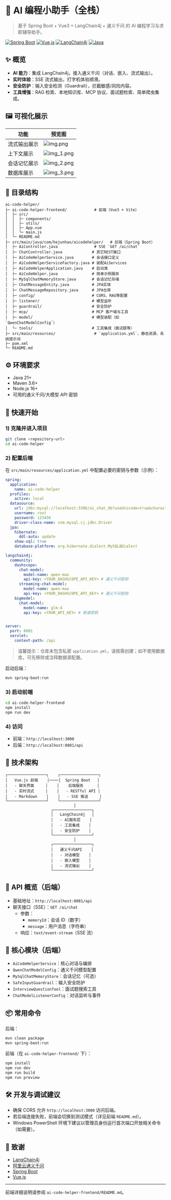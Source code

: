 # 🤖 AI 编程小助手（全栈）

> 基于 Spring Boot + Vue3 + LangChain4j + 通义千问 的 AI 编程学习与求职辅导助手。

[![Spring Boot](https://img.shields.io/badge/Spring%20Boot-3.5.3-brightgreen.svg)](https://spring.io/projects/spring-boot)
[![Vue.js](https://img.shields.io/badge/Vue.js-3.3.4-4FC08D.svg)](https://vuejs.org/)
[![LangChain4j](https://img.shields.io/badge/LangChain4j-1.1.0-blue.svg)](https://github.com/langchain4j/langchain4j)
[![Java](https://img.shields.io/badge/Java-21-orange.svg)](https://www.oracle.com/java/)


## ✨ 概览

- **AI 能力**：集成 LangChain4j，接入通义千问（对话、嵌入、流式输出）。
- **实时体验**：SSE 流式输出，打字机体验顺滑。
- **安全防护**：输入安全检测（Guardrail），拦截敏感/风险内容。
- **工具增强**：RAG 检索、本地知识库、MCP 协议、面试题检索、简单爬虫集成。

## 🖼️ 可视化展示

| 功能 | 预览图 |
|------|--------|
| 流式输出展示 | ![img.png](img.png) |
| 上下文展示 | ![img_1.png](img_1.png) |
| 会话记忆展示 | ![img_2.png](img_2.png) |
| 数据库展示 | ![img_3.png](img_3.png) |


## 🧱 目录结构

```
ai-code-helper/
├─ ai-code-helper-frontend/            # 前端（Vue3 + Vite）
│  ├─ src/
│  │  ├─ components/
│  │  ├─ utils/
│  │  ├─ App.vue
│  │  └─ main.js
│  └─ README.md
├─ src/main/java/com/hejunhao/aicodehelper/   # 后端（Spring Boot）
│  ├─ AiController.java                # SSE `GET /ai/chat`
│  ├─ ChatController.java             # 其它REST接口
│  ├─ AiCodeHelperService.java        # 会话接口定义
│  ├─ AiCodeHelperServiceFactory.java # 装配AiServices
│  ├─ AiCodeHelperApplication.java    # 启动类
│  ├─ AiCodeHelper.java               # 简单示例服务
│  ├─ MySqlChatMemoryStore.java       # 会话记忆存储
│  ├─ ChatMessageEntity.java          # JPA实体
│  ├─ ChatMessageRepository.java      # JPA仓库
│  ├─ config/                         # CORS、RAG等配置
│  ├─ listener/                       # 模型监听
│  ├─ guardrail/                      # 安全防护
│  ├─ mcp/                            # MCP 客户端与工具
│  ├─ model/                          # 模型装配（如 `QwenChatModelConfig`）
│  └─ tools/                          # 工具集成（面试题等）
├─ src/main/resources/                 # `application.yml`、静态资源、系统提示词
├─ pom.xml
└─ README.md
```


## ⚙️ 环境要求

- Java 21+
- Maven 3.6+
- Node.js 16+
- 可用的通义千问/大模型 API 密钥


## 🚀 快速开始

### 1) 克隆并进入项目

```bash
git clone <repository-url>
cd ai-code-helper
```

### 2) 配置后端

在 `src/main/resources/application.yml` 中配置必要的密钥与参数（示例）：

```yaml
spring:
  application:
    name: ai-code-helper
  profiles:
    active: local
  datasource:
    url: jdbc:mysql://localhost:3306/ai_chat_db?useUnicode=true&characterEncoding=utf8&useSSL=false
    username: root
    password: 123456
    driver-class-name: com.mysql.cj.jdbc.Driver
  jpa:
    hibernate:
      ddl-auto: update
    show-sql: true
    database-platform: org.hibernate.dialect.MySQL8Dialect

langchain4j:
  community:
    dashscope:
      chat-model:
        model-name: qwen-max
        api-key: <YOUR_DASHSCOPE_API_KEY> # 通义千问密钥
      streaming-chat-model:
        model-name: qwen-max
        api-key: <YOUR_DASHSCOPE_API_KEY> # 通义千问密钥
    bigmodel:
      chat-model:
        model-name: glm-4
        api-key: <YOUR_API_KEY> # 智谱密钥


server:
  port: 8081
  servlet:
    context-path: /api
```

> 温馨提示：仓库未包含私密 `application.yml`，请按需创建；如不使用数据库，可先移除或注释数据源配置。

启动后端：

```bash
mvn spring-boot:run
```

### 3) 启动前端

```bash
cd ai-code-helper-frontend
npm install
npm run dev
```

### 4) 访问

- 前端：`http://localhost:3000`
- 后端：`http://localhost:8081/api`


## 🧩 技术架构

```
┌─────────────────┐    ┌─────────────────┐
│   Vue.js 前端    │────│  Spring Boot   │
│   - 聊天界面     │    │    后端服务      │
│   - 实时流式     │    │   - RESTful API │
│   - Markdown    │    │   - SSE 推送     │
└─────────────────┘    └─────────────────┘
                              │
                    ┌─────────────────┐
                    │   LangChain4j   │
                    │   - AI服务层    │
                    │   - 工具集成    │
                    │   - 安全防护    │
                    └─────────────────┘
                              │
                    ┌─────────────────┐
                    │   通义千问API    │
                    │   - 对话模型    │
                    │   - 嵌入模型    │
                    │   - 流式输出    │
                    └─────────────────┘
```


## 🔌 API 概览（后端）

- 基础地址：`http://localhost:8081/api`
- 聊天接口（SSE）：`GET /ai/chat`
  - 参数：
    - `memoryId`：会话 ID（数字）
    - `message`：用户消息（字符串）
  - 响应：`text/event-stream`（SSE 流）


## 🧠 核心模块（后端）

- `AiCodeHelperService`：核心对话与编排
- `QwenChatModelConfig`：通义千问模型配置
- `MySqlChatMemoryStore`：会话记忆（可选）
- `SafeInputGuardrail`：输入安全防护
- `InterviewQuestionTool`：面试题搜索工具
- `ChatModelListenerConfig`：对话监听与事件


## 📦 常用命令

后端：
```bash
mvn clean package
mvn spring-boot:run
```

前端（在 `ai-code-helper-frontend/` 下）：
```bash
npm install
npm run dev
npm run build
npm run preview
```


## 🛠 开发与调试建议

- 确保 CORS 允许 `http://localhost:3000` 访问后端。
- 若后端连接失败，前端会切换到测试模式（详见前端 `README.md`）。
- Windows PowerShell 环境下建议以管理员身份运行首次端口开放相关命令（如需要）。


## 🙏 致谢

- [LangChain4j](https://github.com/langchain4j/langchain4j)
- [阿里云通义千问](https://dashscope.aliyun.com/)
- [Spring Boot](https://spring.io/projects/spring-boot)
- [Vue.js](https://vuejs.org/)


---

前端详细说明请参阅 `ai-code-helper-frontend/README.md`。
